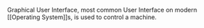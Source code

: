 Graphical User Interface, most common User Interface on modern [[Operating System]]s, is used to control a machine.